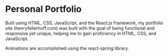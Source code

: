 # Personal Portfolio
Built using HTML, CSS, JavaScript, and the React.js framework, my portfolio site (henryfellerhoff.com) was built with the goal of being functional and responsive yet unique, helping me to gain proficiency in HTML, CSS, and JavaScript.

Animations are accomplished using the react-spring library.
